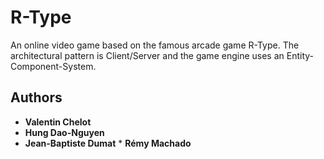 # R-Type                                                                                                 

An online video game based on the famous arcade game R-Type.
The architectural pattern is Client/Server and the game engine uses an Entity-Component-System.

## Authors                                                                                             

* **Valentin Chelot**
* **Hung Dao-Nguyen**
* **Jean-Baptiste Dumat**                                                                                                                 * **Rémy Machado**                                                                            
                                                                                      
                                                                                                        
                                                                                                        
                          
